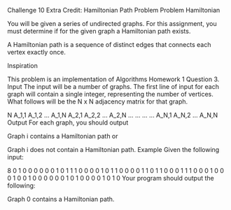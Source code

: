  Challenge 10 Extra Credit: Hamiltonian Path Problem
Problem
Hamiltonian

You will be given a series of undirected graphs. For this assignment, you must determine if for the given graph a Hamiltonian path exists.

A Hamiltonian path is a sequence of distinct edges that connects each vertex exactly once.

 Inspiration

This problem is an implementation of Algorithms Homework 1 Question 3.
Input
The input will be a number of graphs. The first line of input for each graph will contain a single integer, representing the number of vertices. What follows will be the N x N adjacency matrix for that graph.

N
A_1,1 A_1,2 ... A_1,N
A_2,1 A_2,2 ... A_2,N
...   ...   ... ...
A_N,1 A_N,2 ... A_N,N
Output
For each graph, you should output

Graph i contains a Hamiltonian path
or

Graph i does not contain a Hamiltonian path.
Example
Given the following input:

8
0 1 0 0 0 0 0 0
1 0 1 1 1 0 0 0
0 1 0 1 1 0 0 0
0 1 1 0 1 1 0 0
0 1 1 1 0 0 0 1
0 0 0 1 0 0 1 0
0 0 0 0 0 1 0 1
0 0 0 0 1 0 1 0
Your program should output the following:

Graph 0 contains a Hamiltonian path.

